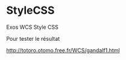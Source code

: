 # StyleCSS
Exos WCS Style CSS

Pour tester le résultat

http://totoro.otomo.free.fr/WCS/gandalf1.html
